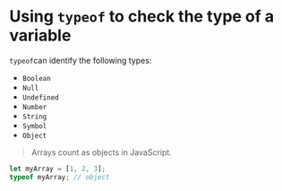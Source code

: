 # Using `typeof` to check the type of a variable

`typeof`can identify the following types:

- `Boolean`
- `Null`
- `Undefined`
- `Number`
- `String`
- `Symbol`
- `Object`

> Arrays count as objects in JavaScript.

```javascript
let myArray = [1, 2, 3];
typeof myArray; // object
```